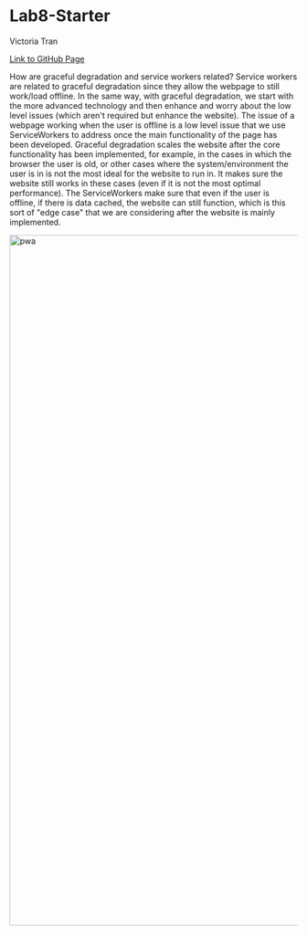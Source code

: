 # Lab8-Starter

Victoria Tran

[Link to GitHub Page](https://victoriatr6n.github.io/Lab8_Starter/)

How are graceful degradation and service workers related?
Service workers are related to graceful degradation since they allow the webpage to still work/load offline. In the same way, with graceful degradation, we start with the more advanced technology and then enhance and worry about the low level issues (which aren't required but enhance the website). The issue of a webpage working when the user is offline is a low level issue that we use ServiceWorkers to address once the main functionality of the page has been developed. Graceful degradation scales the website after the core functionality has been implemented, for example, in the cases in which the browser the user is old, or other cases where the system/environment the user is in is not the most ideal for the website to run in. It makes sure the website still works in these cases (even if it is not the most optimal performance). The ServiceWorkers make sure that even if the user is offline, if there is data cached, the website can still function, which is this sort of "edge case" that we are considering after the website is mainly implemented.

<img width="1210" alt="pwa" src="https://github.com/user-attachments/assets/ef144efe-aea9-4d53-97cb-ae246d7a0591" />
